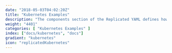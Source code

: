 ```yaml
---
date: "2018-05-03T04:02:20Z"
title: "Kubernetes Examples"
description: "The components section of the Replicated YAML defines how the containers will be created and started."
weight: "4401"
categories: [ "Kubernetes Examples" ]
index: ["docs/kubernetes", "docs"]
gradient: "kubernetes"
icon: "replicatedKubernetes"
---
```

